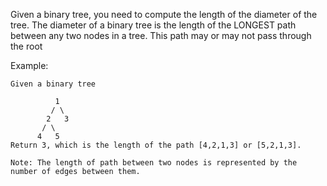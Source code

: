 Given a binary tree, you need to compute the length of the diameter of the tree. The diameter of a binary tree is the length of the LONGEST path between any two nodes in a tree. This path may or may not pass through the root

Example:
```
Given a binary tree 

          1
         / \
        2   3
       / \     
      4   5    
Return 3, which is the length of the path [4,2,1,3] or [5,2,1,3].

Note: The length of path between two nodes is represented by the number of edges between them.
```

